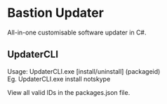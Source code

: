 # Bastion Updater
All-in-one customisable software updater in C#.  

## UpdaterCLI
Usage: UpdaterCLI.exe [install/uninstall] (packageid)  
Eg. UpdaterCLI.exe install notskype  
  
View all valid IDs in the packages.json file.
